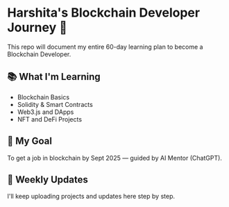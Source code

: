 # Harshita's Blockchain Developer Journey 🚀

This repo will document my entire 60-day learning plan to become a Blockchain Developer.

## 📚 What I'm Learning
- Blockchain Basics
- Solidity & Smart Contracts
- Web3.js and DApps
- NFT and DeFi Projects

## 🎯 My Goal
To get a job in blockchain by Sept 2025 — guided by AI Mentor (ChatGPT).

## 📁 Weekly Updates
I'll keep uploading projects and updates here step by step.
